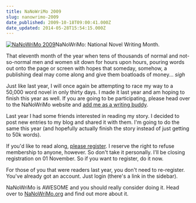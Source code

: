 ```yaml
---
title: NaNoWriMo 2009
slug: nanowrimo-2009
date_published: 2009-10-18T09:00:41.000Z
date_updated: 2014-05-28T15:54:15.000Z
---
```


[![NaNoWriMo 2009](http://res.cloudinary.com/joelgoodman/image/upload/v1401314055/nano_09_blk_participant_120x901_png1__ot8yyf.png)](http://www.nanowrimo.org/eng/user/439200)NaNoWriMo: National Novel Writing Month.

That eleventh month of the year when tens of thousands of normal and not-so-normal men and women sit down for hours upon hours, pouring words out onto the page or screen with hopes that someday, somehow, a publishing deal may come along and give them boatloads of money... *sigh*

Just like last year, I will once again be attempting to race my way to a 50,000 word novel in only thirty days. I made it last year and am hoping to finish this year as well. If you are going to be participating, please head over to the NaNoWriMo website and [add me as a writing buddy](http://www.nanowrimo.org/eng/user/439200).

Last year I had some friends interested in reading my story. I decided to post new entries to my blog and shared it with them. I'm going to do the same this year (and hopefully actually finish the story instead of just getting to 50k words).

If you'd like to read along, [please register](http://joel.thegoodmanblog.com/wp-login.php?action=register). I reserve the right to refuse membership to anyone, however. So don't take it personally. I'll be closing registration on 01 November. So if you want to register, do it now.

For those of you that were readers last year, you don't need to re-register. You've already got an account. Just login (there's a link in the sidebar).

NaNoWriMo is AWESOME and you should really consider doing it. Head over to [NaNoWriMo.org](http://nanowrimo.org) and find out more about it.

